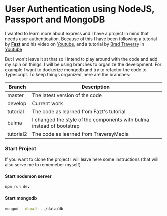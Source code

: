# User Authentication using NodeJS, Passport and MongoDB
I wanted to learn more about express and I have a project in mind that needs user authentication. Because of this I have been following a tutorial by [**Fazt**](http://www.faztweb.com) and his video on [Youtube](https://youtu.be/uVltgEcjNww), and a tutorial by [Brad Traversy](http://www.traversymedia.com) in [Youtube](https://youtu.be/6FOq4cUdH8k) 

But I won't leave it at that so I intend to play around with the code and add my spin on things. I will be using branches to organize the development. For example I want to dockerize mongodb and try to refactor the code to Typescript. To keep things organized, here are the branches:

| Branch | Description |
| ----------- | ----------- |
| master | The latest version of the code |
| develop | Current work |
| tutorial | The code as learned from Fazt's tutorial|
| bulma | I changed the style of the components with bulma instead of bootstrap |
| tutorial2 | The code as learned from TraversyMedia |




### Start Project
If you want to clone the project I will leave here some instructions (that will also serve me to rememeber myself)

#### Start nodemon server
```bash 
npm run dev
```
#### Start mongodb
```bash 
mongod --dbpath ../data/db
```